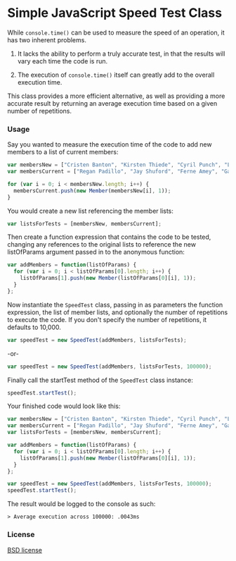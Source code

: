 # Simple JavaScript Speed Test Class

While `console.time()` can be used to measure the speed of an operation, it has two inherent problems.

1. It lacks the ability to perform a truly accurate test, in that the results will vary each time the code is run.

2. The execution of `console.time()` itself can greatly add to the overall execution time.

This class provides a more efficient alternative, as well as providing a more accurate result by returning an average execution time based on a given number of repetitions.

### Usage

Say you wanted to measure the execution time of the code to add new members to a list of current members:

```js
var membersNew = ["Cristen Banton", "Kirsten Thiede", "Cyril Punch", "Layne Perillo", "Faviola Leaver"];
var membersCurrent = ["Regan Padillo", "Jay Shuford", "Ferne Amey", "Garrett Hem", "Delila Embrey"];

for (var i = 0; i < membersNew.length; i++) {
  membersCurrent.push(new Member(membersNew[i], 1));
}
```
You would create a new list referencing the member lists:

```js
var listsForTests = [membersNew, membersCurrent];
```
Then create a function expression that contains the code to be tested, changing any references to the original lists to reference the new listOfParams argument passed in to the anonymous function:

```js
var addMembers = function(listOfParams) {
  for (var i = 0; i < listOfParams[0].length; i++) {
    listOfParams[1].push(new Member(listOfParams[0][i], 1));
  }
};
```

Now instantiate the `SpeedTest` class, passing in as parameters the function expression, the list of member lists, and optionally the number of repetitions to execute the code. If you don't specify the number of repetitions, it defaults to 10,000.

```js
var speedTest = new SpeedTest(addMembers, listsForTests);
```
-or-
```js
var speedTest = new SpeedTest(addMembers, listsForTests, 100000);
```

Finally call the startTest method of the `SpeedTest` class instance:

```js
speedTest.startTest();
```

Your finished  code would look like this:

```js
var membersNew = ["Cristen Banton", "Kirsten Thiede", "Cyril Punch", "Layne Perillo", "Faviola Leaver"];
var membersCurrent = ["Regan Padillo", "Jay Shuford", "Ferne Amey", "Garrett Hem", "Delila Embrey"];
var listsForTests = [membersNew, membersCurrent];

var addMembers = function(listOfParams) {
  for (var i = 0; i < listOfParams[0].length; i++) {
    listOfParams[1].push(new Member(listOfParams[0][i], 1));
  }
};

var speedTest = new SpeedTest(addMembers, listsForTests, 100000);
speedTest.startTest();
```

The result would be logged to the console as such:
```console
> Average execution across 100000: .0043ms
```

### License

[BSD license](http://opensource.org/licenses/bsd-license.php)
